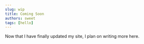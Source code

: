 ```yaml
---
slug: wip
title: Coming Soon
authors: sweet
tags: [hello]
---
```


Now that I have finally updated my site, I plan on writing more here.